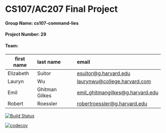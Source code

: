 # CS107/AC207 Final Project

#### Group Name: cs107-command-lies
#### Project Number: 29

#### Team:

| first name        | last name           | email  |
| ------------- |:-------------| :-----|
| Elizabeth      | Suitor | esuitor@g.harvard.edu |
| Lauryn | Wu | laurynwu@college.harvard.com |
| Emil | Ghitman Gilkes | emil_ghitmangilkes@g.harvard.edu |
| Robert | Roessler | robertroessler@g.harvard.edu |

[![Build Status](https://app.travis-ci.com/cs107-CommandLies/cs107-FinalProject.svg?token=PCytefEoEaifyEmDLt8H&branch=main)](https://app.travis-ci.com/cs107-CommandLies/cs107-FinalProject)

[![codecov](https://codecov.io/gh/cs107-CommandLies/cs107-FinalProject/branch/main/graph/badge.svg?token=7H4A0IZJD5)](https://codecov.io/gh/cs107-CommandLies/cs107-FinalProject)
